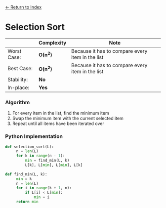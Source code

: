 [← Return to Index](https://github.com/cjmlgrto/fit2004-notes)

# Selection Sort

|             | Complexity              | Note |
|---          |---                      |---   |
| Worst Case: | **O(n<sup>2</sup>)**    | Because it has to compare every item in the list |
| Best Case:  | **O(n<sup>2</sup>)**    | Because it has to compare every item in the list
| Stability:  | **No**              |
| In-place:   | **Yes**

### Algorithm

1. For every item in the list, find the minimum item
2. Swap the minimum item with the current selected item
3. Repeat until all items have been iterated over

### Python Implementation

```python
def selection_sort(L):
	 n = len(L)
	 for k in range(n - 1):
	 	 min = find_min(L, k)
	 	 L[k], L[min], L[min], L[k]
	 	 
def find_min(L, k):
	 min = k
	 n = len(L)
	 for i in range(k + 1, n):
	 	 if L[i] < L[min]:
	 	 	 min = i
	 return min
```
